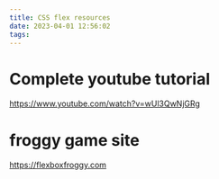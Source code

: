 ```yaml
---
title: CSS flex resources
date: 2023-04-01 12:56:02
tags:
---
```


# Complete youtube tutorial

https://www.youtube.com/watch?v=wUl3QwNjGRg

# froggy game site

https://flexboxfroggy.com
